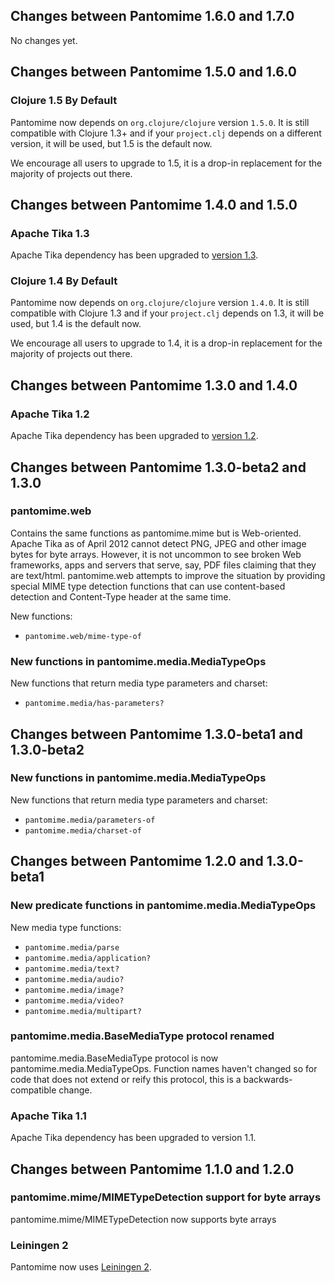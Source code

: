 ## Changes between Pantomime 1.6.0 and 1.7.0

No changes yet.



## Changes between Pantomime 1.5.0 and 1.6.0

### Clojure 1.5 By Default

Pantomime now depends on `org.clojure/clojure` version `1.5.0`. It is
still compatible with Clojure 1.3+ and if your `project.clj` depends
on a different version, it will be used, but 1.5 is the default now.

We encourage all users to upgrade to 1.5, it is a drop-in replacement
for the majority of projects out there.


## Changes between Pantomime 1.4.0 and 1.5.0

### Apache Tika 1.3

Apache Tika dependency has been upgraded to [version 1.3](http://www.apache.org/dist/tika/CHANGES-1.3.txt).

### Clojure 1.4 By Default

Pantomime now depends on `org.clojure/clojure` version `1.4.0`. It is still compatible with Clojure 1.3 and if your `project.clj` depends
on 1.3, it will be used, but 1.4 is the default now.

We encourage all users to upgrade to 1.4, it is a drop-in replacement for the majority of projects out there.


## Changes between Pantomime 1.3.0 and 1.4.0

### Apache Tika 1.2

Apache Tika dependency has been upgraded to [version 1.2](http://www.apache.org/dist/tika/CHANGES-1.2.txt).


## Changes between Pantomime 1.3.0-beta2 and 1.3.0

### pantomime.web

Contains the same functions as pantomime.mime but is Web-oriented. Apache Tika as of April 2012 cannot
detect PNG, JPEG and other image bytes for byte arrays. However, it is not uncommon to see broken Web
frameworks, apps and servers that serve, say, PDF files claiming that they are text/html. pantomime.web
attempts to improve the situation by providing special MIME type detection functions that can use
content-based detection and Content-Type header at the same time.

New functions:

* `pantomime.web/mime-type-of`


### New functions in pantomime.media.MediaTypeOps

New functions that return media type parameters and charset:

* `pantomime.media/has-parameters?`


## Changes between Pantomime 1.3.0-beta1 and 1.3.0-beta2

### New functions in pantomime.media.MediaTypeOps

New functions that return media type parameters and charset:

* `pantomime.media/parameters-of`
* `pantomime.media/charset-of`


## Changes between Pantomime 1.2.0 and 1.3.0-beta1

### New predicate functions in pantomime.media.MediaTypeOps

New media type functions:

* `pantomime.media/parse`
* `pantomime.media/application?`
* `pantomime.media/text?`
* `pantomime.media/audio?`
* `pantomime.media/image?`
* `pantomime.media/video?`
* `pantomime.media/multipart?`


### pantomime.media.BaseMediaType protocol renamed

pantomime.media.BaseMediaType protocol is now pantomime.media.MediaTypeOps. Function names haven't changed
so for code that does not extend or reify this protocol, this is a backwards-compatible change.


### Apache Tika 1.1

Apache Tika dependency has been upgraded to version 1.1.



## Changes between Pantomime 1.1.0 and 1.2.0

### pantomime.mime/MIMETypeDetection support for byte arrays

pantomime.mime/MIMETypeDetection now supports byte arrays


### Leiningen 2

Pantomime now uses [Leiningen 2](https://github.com/technomancy/leiningen/wiki/Upgrading).
